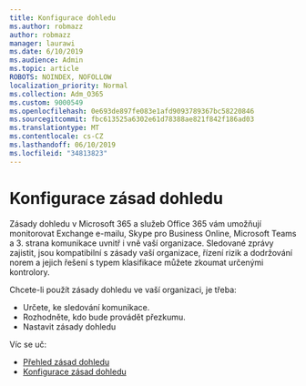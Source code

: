 ```yaml
---
title: Konfigurace dohledu
ms.author: robmazz
author: robmazz
manager: laurawi
ms.date: 6/10/2019
ms.audience: Admin
ms.topic: article
ROBOTS: NOINDEX, NOFOLLOW
localization_priority: Normal
ms.collection: Adm_O365
ms.custom: 9000549
ms.openlocfilehash: 0e693de897fe083e1afd9093789367bc58220846
ms.sourcegitcommit: fbc613525a6302e61d78388ae821f842f186ad03
ms.translationtype: MT
ms.contentlocale: cs-CZ
ms.lasthandoff: 06/10/2019
ms.locfileid: "34813823"
---
```

# <a name="configure-supervision-policies"></a>Konfigurace zásad dohledu

Zásady dohledu v Microsoft 365 a služeb Office 365 vám umožňují monitorovat Exchange e-mailu, Skype pro Business Online, Microsoft Teams a 3. strana komunikace uvnitř i vně vaší organizace. Sledované zprávy zajistit, jsou kompatibilní s zásady vaší organizace, řízení rizik a dodržování norem a jejich řešení s typem klasifikace můžete zkoumat určenými kontrolory.

Chcete-li použít zásady dohledu ve vaší organizaci, je třeba:

- Určete, ke sledování komunikace.
- Rozhodněte, kdo bude provádět přezkumu.
- Nastavit zásady dohledu

Víc se uč:

- [Přehled zásad dohledu](https://docs.microsoft.com/office365/securitycompliance/supervision-policies)
- [Konfigurace zásad dohledu](https://docs.microsoft.com/office365/securitycompliance/configure-supervision-policies)
